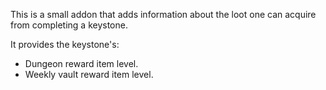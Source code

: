 This is a small addon that adds information about the loot one can acquire from completing a keystone.

It provides the keystone's:

* Dungeon reward item level.
* Weekly vault reward item level.

